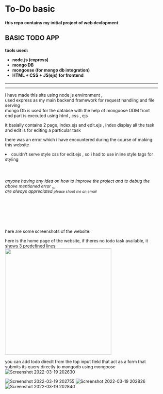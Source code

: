 # To-Do basic

<h4>this repo contains my initial project of web devlopment</h4>
<h2>BASIC TODO APP</h2>

  <h4>
  tools used: 
    <ul>
      <li>node.js (express)</li>
      <li>mongo DB</li>
      <li>mongoose (for mongo db integration)</li>
      <li> HTML + CSS + JS(ejs) for frontend </li>
    </ul>
  </h4>
  <hr><hr>
  
 <p> i have made this site using node js environment , <br> used express as my main backend framework for request handling and file serving <br>
    mongo Db is used for the databse with the help of mongoose ODM 
    front end part is executed using html , css , ejs
    </p>
    
  <p> it basially contains 2 page, index.ejs and  edit.ejs ,
      index display all the task and edit is for editing a particular task </p>
      
      
  <p> there was an error which i have encountered during the course of making this website
    <li> couldn't serve style css for edit.ejs , so i had to use inline style tags for styling </li>
  <br><br>
  <h6> anyone having any idea on how to improve the project and to debug the above mentioned error ,,,<br> are always appreciated <small>please shoot me an email</small> </h6>
    </p>      
  <br><br><br><br>
  
here are some screenshots of the website:


here is the home page of the website, if theres no todo task available, it shows 3 predefined lines
<img src = "https://user-images.githubusercontent.com/76240365/159126426-14218c4a-ca55-4082-a6c3-5dc1f73d70be.png" width="350" >

you can add todo direclt from the top input field that act as a form that submits its query directly to mongodb using mongoose 
![Screenshot 2022-03-19 202630](https://user-images.githubusercontent.com/76240365/159126428-c7e26cc5-4b88-4807-87a6-a370c1a8c79b.png)


![Screenshot 2022-03-19 202755](https://user-images.githubusercontent.com/76240365/159126432-c1605f6a-ccd1-4284-8f77-20672a3cd2a8.png)
![Screenshot 2022-03-19 202826](https://user-images.githubusercontent.com/76240365/159126433-6816ad4c-e536-4f01-b14e-fb4b5a7f3464.png)
![Screenshot 2022-03-19 202840](https://user-images.githubusercontent.com/76240365/159126435-5cc7399d-c7b0-4f1d-a460-55faa320c904.png)
